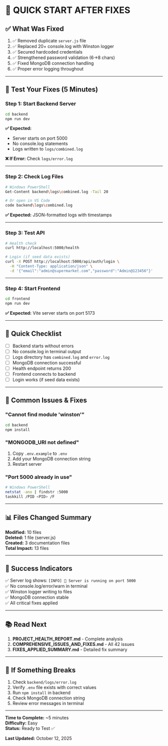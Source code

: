# 🚀 QUICK START AFTER FIXES

## ✅ What Was Fixed

1. ✅ Removed duplicate `server.js` file
2. ✅ Replaced 20+ console.log with Winston logger
3. ✅ Secured hardcoded credentials  
4. ✅ Strengthened password validation (6→8 chars)
5. ✅ Fixed MongoDB connection handling
6. ✅ Proper error logging throughout

---

## 🎯 Test Your Fixes (5 Minutes)

### Step 1: Start Backend Server
```bash
cd backend
npm run dev
```

**✅ Expected:**
- Server starts on port 5000
- No console.log statements
- Logs written to `logs/combined.log`

**❌ If Error:** Check `logs/error.log`

---

### Step 2: Check Log Files
```bash
# Windows PowerShell
Get-Content backend\logs\combined.log -Tail 20

# Or open in VS Code
code backend\logs\combined.log
```

**✅ Expected:** JSON-formatted logs with timestamps

---

### Step 3: Test API
```bash
# Health check
curl http://localhost:5000/health

# Login (if seed data exists)
curl -X POST http://localhost:5000/api/auth/login \
  -H "Content-Type: application/json" \
  -d '{"email":"admin@supermarket.com","password":"Admin@123456"}'
```

---

### Step 4: Start Frontend
```bash
cd frontend
npm run dev
```

**✅ Expected:** Vite server starts on port 5173

---

## 📝 Quick Checklist

- [ ] Backend starts without errors
- [ ] No console.log in terminal output
- [ ] Logs directory has `combined.log` and `error.log`
- [ ] MongoDB connection successful
- [ ] Health endpoint returns 200
- [ ] Frontend connects to backend
- [ ] Login works (if seed data exists)

---

## 🐛 Common Issues & Fixes

### "Cannot find module 'winston'"
```bash
cd backend
npm install
```

### "MONGODB_URI not defined"
1. Copy `.env.example` to `.env`
2. Add your MongoDB connection string
3. Restart server

### "Port 5000 already in use"
```bash
# Windows PowerShell
netstat -ano | findstr :5000
taskkill /PID <PID> /F
```

---

## 📊 Files Changed Summary

**Modified:** 10 files  
**Deleted:** 1 file (server.js)  
**Created:** 3 documentation files  
**Total Impact:** 13 files

---

## 🎉 Success Indicators

✅ Server log shows: `[INFO] 🚀 Server is running on port 5000`  
✅ No console.log/error/warn in terminal  
✅ Winston logger writing to files  
✅ MongoDB connection stable  
✅ All critical fixes applied  

---

## 📚 Read Next

1. **PROJECT_HEALTH_REPORT.md** - Complete analysis
2. **COMPREHENSIVE_ISSUES_AND_FIXES.md** - All 42 issues
3. **FIXES_APPLIED_SUMMARY.md** - Detailed fix summary

---

## 🚨 If Something Breaks

1. Check `backend/logs/error.log`
2. Verify `.env` file exists with correct values
3. Run `npm install` in backend
4. Check MongoDB connection string
5. Review error messages in terminal

---

**Time to Complete:** ~5 minutes  
**Difficulty:** Easy  
**Status:** Ready to Test ✅

**Last Updated:** October 12, 2025

